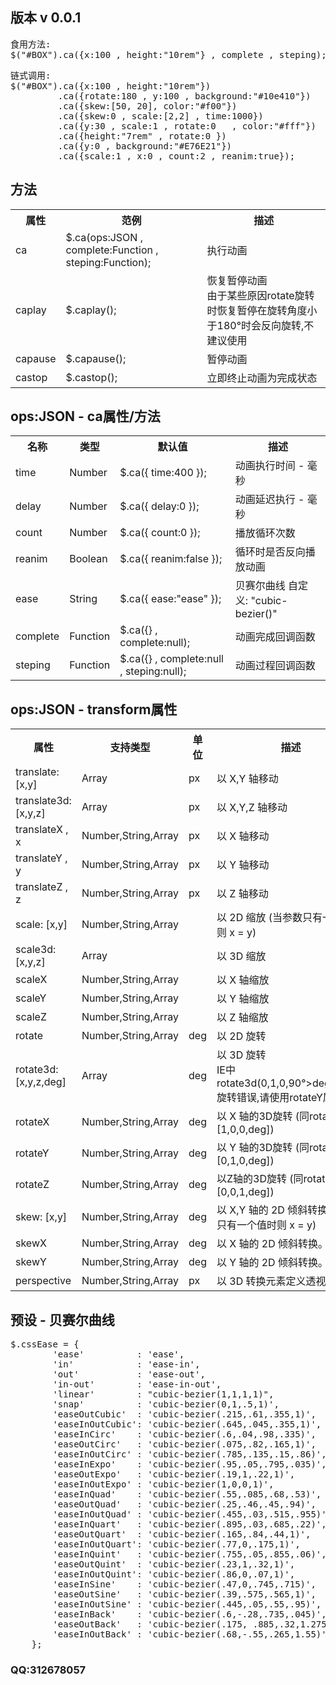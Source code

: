 <h2>版本  <spen>v 0.0.1</spen></h2>
<pre>
食用方法:
$("#BOX").ca({x:100 , height:"10rem"} , complete , steping);
</pre>
<pre>
链式调用:
$("#BOX").ca({x:100 , height:"10rem"})
         .ca({rotate:180 , y:100 , background:"#10e410"})
         .ca({skew:[50, 20], color:"#f00"})
         .ca({skew:0 , scale:[2,2] , time:1000})
         .ca({y:30 , scale:1 , rotate:0   , color:"#fff"})
         .ca({height:"7rem" , rotate:0 })
         .ca({y:0 , background:"#E76E21"})
         .ca({scale:1 , x:0 , count:2 , reanim:true});
</pre>
<h2>方法</h2>
<table>
            <tr>
                <th style="width:15%;">属性</th>
                <th >范例</th>
                <th>描述</th>
            </tr>
            <tr>
                <td>ca</td>
                <td>
                    $.ca(ops:JSON , complete:Function , steping:Function);
                </td>
                <td>执行动画</td>
            </tr>
            <tr>
                <td>caplay</td>
                <td>$.caplay();</td>
                <td>
                    恢复暂停动画
                    <br>
                    <span class="am-text-danger">由于某些原因rotate旋转时恢复暂停在旋转角度小于180°时会反向旋转,不建议使用</span>
                </td>
            </tr>
            <tr>
                <td>capause</td>
                <td>$.capause();</td>
                <td>暂停动画</td>
            </tr>
            <tr>
                <td>castop</td>
                <td>$.castop();</td>
                <td>立即终止动画为完成状态</td>
            </tr>
</table>        
      
<h2>ops:JSON - ca属性/方法</h2>
<table>
<tr>
                    <th>名称</th>
                    <th>类型</th>
                    <th>默认值</th>
                    <th>描述</th>
                </tr>
                <tr>
                    <td>time</td>
                    <td>Number</td>
                    <td>
                        $.ca({ time:400 });
                    </td>
                    <td>动画执行时间 - 毫秒</td>
                </tr>
                <tr>
                    <td>delay</td>
                    <td>Number</td>
                    <td>$.ca({ delay:0 });</td>
                    <td>动画延迟执行 - 毫秒</td>
                </tr>
                <tr>
                    <td>count</td>
                    <td>Number</td>
                    <td>$.ca({ count:0 });</td>
                    <td>播放循环次数</td>
                </tr>
                <tr>
                    <td>reanim</td>
                    <td>Boolean</td>
                    <td>$.ca({ reanim:false });</td>
                    <td>循环时是否反向播放动画</td>
                </tr>
                <tr>
                    <td>ease</td>
                    <td>String</td>
                    <td>$.ca({ ease:"ease" });</td>
                    <td>贝赛尔曲线 自定义: "cubic-bezier()"</td>
                </tr>
                <tr>
                    <td>complete</td>
                    <td>Function</td>
                    <td>$.ca({} , complete:null);</td>
                    <td>动画完成回调函数</td>
                </tr>
                <tr>
                    <td>steping</td>
                    <td>Function</td>
                    <td>$.ca({} , complete:null , steping:null);</td>
                    <td>动画过程回调函数</td>
                </tr>               
</table>                        
<h2>ops:JSON - transform属性</h2>
<table>
                    <tr>
                        <th>属性</th>
                        <th>支持类型</th>
                        <th>单位</th>
                        <th>描述</th>
                    </tr>
                    <tr>
                        <td>translate: [x,y]</td>
                        <td>Array</td>
                        <td>px</td>
                        <td>以 X,Y 轴移动</td>
                    </tr>
                    <tr>
                        <td>translate3d: [x,y,z]</td>
                        <td>Array</td>
                        <td>px</td>
                        <td>以 X,Y,Z 轴移动</td>
                    </tr>
                    <tr>
                        <td>translateX , x</td>
                        <td>Number,String,Array</td>
                        <td>px</td>
                        <td>以 X 轴移动</td>
                    </tr>
                    <tr>
                        <td>translateY , y</td>
                        <td>Number,String,Array</td>
                        <td>px</td>
                        <td>以 Y 轴移动</td>
                    </tr>
                    <tr>
                        <td>translateZ , z</td>
                        <td>Number,String,Array</td>
                        <td>px</td>
                        <td>以 Z 轴移动</td>
                    </tr>
                    <tr>
                        <td>scale: [x,y]</td>
                        <td>Number,String,Array</td>
                        <td></td>
                        <td>以 2D 缩放 (当参数只有一个值时则 x = y)</td>
                    </tr>
                    <tr>
                        <td>scale3d: [x,y,z]</td>
                        <td>Array</td>
                        <td></td>
                        <td>以 3D 缩放</td>
                    </tr>
                    <tr>
                        <td>scaleX</td>
                        <td>Number,String,Array</td>
                        <td></td>
                        <td>以 X 轴缩放</td>
                    </tr>
                    <tr>
                        <td>scaleY</td>
                        <td>Number,String,Array</td>
                        <td></td>
                        <td>以 Y 轴缩放</td>
                    </tr>
                    <tr>
                        <td>scaleZ</td>
                        <td>Number,String,Array</td>
                        <td></td>
                        <td>以 Z 轴缩放</td>
                    </tr>
                    <tr>
                        <td>rotate</td>
                        <td>Number,String,Array</td>
                        <td>deg</td>
                        <td>以 2D 旋转</td>
                    </tr>
                    <tr>
                        <td>rotate3d: [x,y,z,deg]</td>
                        <td>Array</td>
                        <td>deg</td>
                        <td>以 3D 旋转 <br><span class="am-text-danger">IE中rotate3d(0,1,0,90°>deg<270°)旋转错误,请使用rotateY属性</span></td>
                    </tr>
                    <tr>
                        <td>rotateX</td>
                        <td>Number,String,Array</td>
                        <td>deg</td>
                        <td>以 X 轴的3D旋转 (同rotate3d:[1,0,0,deg])</td>
                    </tr>
                    <tr>
                        <td>rotateY</td>
                        <td>Number,String,Array</td>
                        <td>deg</td>
                        <td>以 Y 轴的3D旋转 (同rotate3d:[0,1,0,deg])</td>
                    </tr>
                    <tr>
                        <td>rotateZ</td>
                        <td>Number,String,Array</td>
                        <td>deg</td>
                        <td>以Z轴的3D旋转 (同rotate3d:[0,0,1,deg])</td>
                    </tr>
                    <tr>
                        <td>skew: [x,y]</td>
                        <td>Number,String,Array</td>
                        <td>deg</td>
                        <td>以 X,Y 轴的 2D 倾斜转换 (当参数只有一个值时则 x = y)</td>
                    </tr>
                    <tr>
                        <td>skewX</td>
                        <td>Number,String,Array</td>
                        <td>deg</td>
                        <td>以 X 轴的 2D 倾斜转换。</td>
                    </tr>
                    <tr>
                        <td>skewY</td>
                        <td>Number,String,Array</td>
                        <td>deg</td>
                        <td>以 Y 轴的 2D 倾斜转换。</td>
                    </tr>
                    <tr>
                        <td>perspective</td>
                        <td>Number,String,Array</td>
                        <td>px</td>
                        <td>以 3D 转换元素定义透视视图。</td>
                    </tr>
</table>
<h2>预设 - 贝赛尔曲线</h2>
<pre>
$.cssEase = {
        'ease'          : 'ease',
        'in'            : 'ease-in',
        'out'           : 'ease-out',
        'in-out'        : 'ease-in-out',
        'linear'        : "cubic-bezier(1,1,1,1)",
        'snap'          : 'cubic-bezier(0,1,.5,1)',
        'easeOutCubic'  : 'cubic-bezier(.215,.61,.355,1)',
        'easeInOutCubic': 'cubic-bezier(.645,.045,.355,1)',
        'easeInCirc'    : 'cubic-bezier(.6,.04,.98,.335)',
        'easeOutCirc'   : 'cubic-bezier(.075,.82,.165,1)',
        'easeInOutCirc' : 'cubic-bezier(.785,.135,.15,.86)',
        'easeInExpo'    : 'cubic-bezier(.95,.05,.795,.035)',
        'easeOutExpo'   : 'cubic-bezier(.19,1,.22,1)',
        'easeInOutExpo' : 'cubic-bezier(1,0,0,1)',
        'easeInQuad'    : 'cubic-bezier(.55,.085,.68,.53)',
        'easeOutQuad'   : 'cubic-bezier(.25,.46,.45,.94)',
        'easeInOutQuad' : 'cubic-bezier(.455,.03,.515,.955)',
        'easeInQuart'   : 'cubic-bezier(.895,.03,.685,.22)',
        'easeOutQuart'  : 'cubic-bezier(.165,.84,.44,1)',
        'easeInOutQuart': 'cubic-bezier(.77,0,.175,1)',
        'easeInQuint'   : 'cubic-bezier(.755,.05,.855,.06)',
        'easeOutQuint'  : 'cubic-bezier(.23,1,.32,1)',
        'easeInOutQuint': 'cubic-bezier(.86,0,.07,1)',
        'easeInSine'    : 'cubic-bezier(.47,0,.745,.715)',
        'easeOutSine'   : 'cubic-bezier(.39,.575,.565,1)',
        'easeInOutSine' : 'cubic-bezier(.445,.05,.55,.95)',
        'easeInBack'    : 'cubic-bezier(.6,-.28,.735,.045)',
        'easeOutBack'   : 'cubic-bezier(.175, .885,.32,1.275)',
        'easeInOutBack' : 'cubic-bezier(.68,-.55,.265,1.55)'
    };
</pre>

<h3>QQ:312678057</h3>
